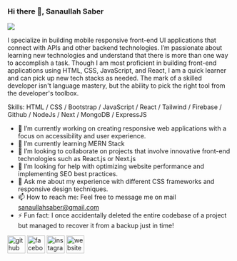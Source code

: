 ### Hi there 👋, Sanaullah Saber
![](https://i.postimg.cc/9f3yNyVN/github.png)

I specialize in building mobile responsive front-end UI applications that connect with APIs and other backend technologies. I’m passionate about learning new technologies and understand that there is more than one way to accomplish a task. Though I am most proficient in building front-end applications using HTML, CSS, JavaScript, and React, I am a quick learner and can pick up new tech stacks as needed. The mark of a skilled developer isn't language mastery, but the ability to pick the right tool from the developer's toolbox.

Skills: HTML / CSS / Bootstrap / JavaScript / React / Tailwind / Firebase / Github / NodeJs / Next / MongoDB / ExpressJS

- 🔭 I’m currently working on creating responsive web applications with a focus on accessibility and user experience. 
- 🌱 I’m currently learning MERN Stack  
- 👯 I’m looking to collaborate on projects that involve innovative front-end technologies such as React.js or Next.js 
- 🤔 I’m looking for help with optimizing website performance and implementing SEO best practices. 
- 💬 Ask me about my experience with different CSS frameworks and responsive design techniques. 
- 📫 How to reach me:  Feel free to message me on mail sanaullahsaber@gmail.com 
- ⚡ Fun fact:  I once accidentally deleted the entire codebase of a project but managed to recover it from a backup just in time! 


[<img src='https://cdn.jsdelivr.net/npm/simple-icons@3.0.1/icons/github.svg' alt='github' height='40'>](https://github.com/https://github.com/sanaullahsaber)  [<img src='https://cdn.jsdelivr.net/npm/simple-icons@3.0.1/icons/facebook.svg' alt='facebook' height='40'>](https://www.facebook.com/https://www.facebook.com/sanaullah.saber.1)  [<img src='https://cdn.jsdelivr.net/npm/simple-icons@3.0.1/icons/instagram.svg' alt='instagram' height='40'>](https://www.instagram.com/https://www.instagram.com/sanaullah.saber//)  [<img src='https://cdn.jsdelivr.net/npm/simple-icons@3.0.1/icons/icloud.svg' alt='website' height='40'>](https://mohammad-sanaullah-saber.netlify.app/)  

